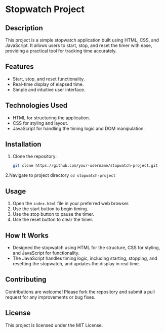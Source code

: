 # Stopwatch Project

## Description
This project is a simple stopwatch application built using HTML, CSS, and JavaScript. It allows users to start, stop, and reset the timer with ease, providing a practical tool for tracking time accurately.

## Features
- Start, stop, and reset functionality.
- Real-time display of elapsed time.
- Simple and intuitive user interface.

## Technologies Used
- HTML for structuring the application.
- CSS for styling and layout.
- JavaScript for handling the timing logic and DOM manipulation.

## Installation
1. Clone the repository:
   ```bash
   git clone https://github.com/your-username/stopwatch-project.git

2.Navigate to project directory
     `cd stopwatch-project`
## Usage
1. Open the `index.html` file in your preferred web browser.
2. Use the start button to begin timing.
3. Use the stop button to pause the timer.
4. Use the reset button to clear the timer.

## How It Works
- Designed the stopwatch using HTML for the structure, CSS for styling, and JavaScript for functionality.
- The JavaScript handles timing logic, including starting, stopping, and resetting the stopwatch, and updates the display in real time.

## Contributing
Contributions are welcome! Please fork the repository and submit a pull request for any improvements or bug fixes.

## License
This project is licensed under the MIT License.

     



